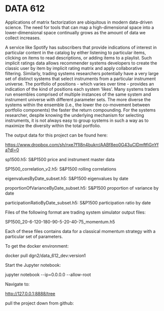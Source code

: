 # DATA 612

Applications of matrix factorization are ubiquitous in modern data-driven science. The need for tools that can map a high-dimensional space into a lower-dimensional space continually grows as the amount of data we collect increases.

A service like Spotify has subscribers that provide indications of interest in particular content in the catalog by either listening to particular items, clicking on items to read descriptions, or adding items to a playlist. Such implicit ratings data allows recommender systems developers to create the classic user by item by implicit rating matrix and apply collaborative filtering. Similarly, trading systems researchers potentially have a very large set of distinct systems that select instruments from a particular instrument universe. The portfolio of positions - which varies over time - provides an indication of the kind of positions each system ‘likes’. Many systems traders run ensembles comprised of multiple instances of the same system and instrument universe with different parameter sets. The more diverse the systems within the ensemble (i.e., the lower the co-movement between portfolio components) the faster the return compounding. For the systems researcher, despite knowing the underlying mechanism for selecting instruments, it is not always easy to group systems in such a way as to maximize the diversity within the total portfolio.

The output data for this project can be found here:

https://www.dropbox.com/sh/nxe7f1l8n4bukrr/AABf8eo0G43uClDmftfiGnYfa?dl=0

sp1500.h5: S&P1500 price and instrument master data

SP1500_correlation_v2.h5: S&P1500 rolling correlations

eigenvaluesByDate_subset.h5: S&P1500 eigenvalues by date

proportionOfVarianceByDate_subset.h5: S&P1500 proportion of variance by date

participationRatioByDate_subset.h5: S&P1500 participation ratio by date

Files of the following format are trading system simulator output files:

SP1500_20-6-120-180-90-5-20-40-75_momentum.h5

Each of these files contains data for a classical momentum strategy with a particular set of parameters.

To get the docker environment:

docker pull dgn2/data_612_dev:version1

Start the Jupyter notebook:

jupyter notebook --ip=0.0.0.0 --allow-root

Navigate to:

http://127.0.0.1:8888/tree

pull the project down from github:


